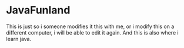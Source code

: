 # JavaFunland
This is just so i someone modifies it this with me, or i modify this on a different computer, i will be able to edit it again. And this is also where i learn java.
